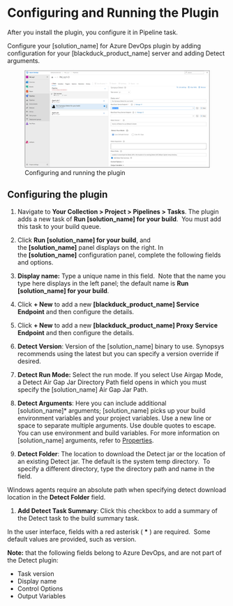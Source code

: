 # Configuring and Running the Plugin
After you install the plugin, you configure it in Pipeline task.

Configure your [solution_name] for Azure DevOps plugin by adding configuration for your [blackduck_product_name] server and adding Detect arguments.

   <figure>
    <img src="../azureplugin/images/configuringplugin.png"
         alt="Configuring plugin">
    <figcaption>Configuring and running the plugin</figcaption>
</figure>

## Configuring the plugin

1. Navigate to **Your Collection > Project > Pipelines > Tasks**. The plugin adds a new task of **Run [solution_name] for your build**. 
   You must add this task to your build queue. 
1. Click **Run [solution_name] for your build**, and the **[solution_name]** panel displays on the right. In the **[solution_name]** configuration panel, complete the following fields and options.
1. **Display name:** Type a unique name in this field.  Note that the name you type here displays in the left panel; the default name is **Run [solution_name] for your build**.
1. Click **+ New** to add a new **[blackduck_product_name] Service Endpoint** and then configure the details.
1. Click **+ New** to add a new **[blackduck_product_name] Proxy Service Endpoint** and then configure the details.
1. **Detect Version**: Version of the [solution_name] binary to use. Synopsys recommends using the latest but you can specify a version override if desired.
1. **Detect Run Mode:** Select the run mode. If you select Use Airgap Mode, a Detect Air Gap Jar Directory Path field opens in which you must specify the [solution_name] Air Gap Jar Path.
1. **Detect Arguments**: Here you can include additional [solution_name]* arguments; [solution_name] picks up your build environment variables and your project variables. Use a new line or space to separate multiple arguments. Use double quotes to escape. You can use environment and build variables.
For more information on [solution_name] arguments, refer to [Properties](../../properties/configuration/overview.md).

1. **Detect Folder**: The location to download the Detect jar or the location of an existing Detect jar. The default is the system temp directory.  To specify a different directory, type the directory path and name in the field.

Windows agents require an absolute path when specifying detect download location in the **Detect Folder** field.

1. **Add Detect Task Summary**: Click this checkbox to add a summary of the Detect task to the build summary task.


In the user interface, fields with a red asterisk ( **\*** ) are required.  Some default values are provided, such as version.

**Note:** that the following fields belong to Azure DevOps, and are not part of the Detect plugin:

- Task version
- Display name
- Control Options
- Output Variables
